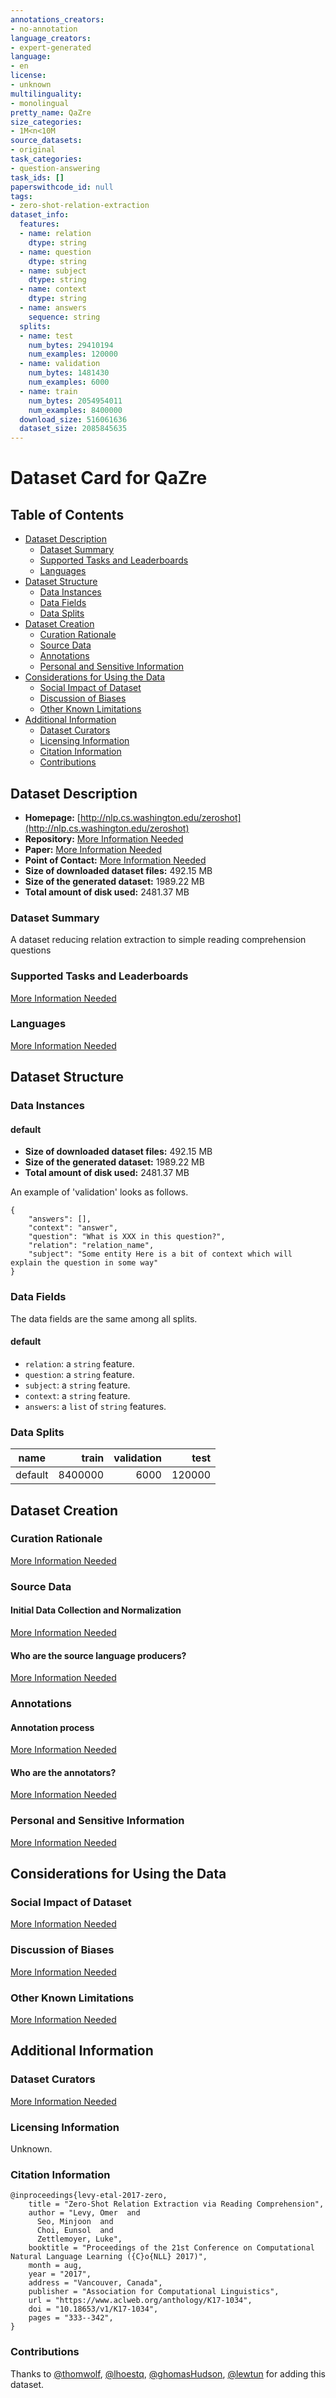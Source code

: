 ```yaml
---
annotations_creators:
- no-annotation
language_creators:
- expert-generated
language:
- en
license:
- unknown
multilinguality:
- monolingual
pretty_name: QaZre
size_categories:
- 1M<n<10M
source_datasets:
- original
task_categories:
- question-answering
task_ids: []
paperswithcode_id: null
tags:
- zero-shot-relation-extraction
dataset_info:
  features:
  - name: relation
    dtype: string
  - name: question
    dtype: string
  - name: subject
    dtype: string
  - name: context
    dtype: string
  - name: answers
    sequence: string
  splits:
  - name: test
    num_bytes: 29410194
    num_examples: 120000
  - name: validation
    num_bytes: 1481430
    num_examples: 6000
  - name: train
    num_bytes: 2054954011
    num_examples: 8400000
  download_size: 516061636
  dataset_size: 2085845635
---
```


# Dataset Card for QaZre

## Table of Contents
- [Dataset Description](#dataset-description)
  - [Dataset Summary](#dataset-summary)
  - [Supported Tasks and Leaderboards](#supported-tasks-and-leaderboards)
  - [Languages](#languages)
- [Dataset Structure](#dataset-structure)
  - [Data Instances](#data-instances)
  - [Data Fields](#data-fields)
  - [Data Splits](#data-splits)
- [Dataset Creation](#dataset-creation)
  - [Curation Rationale](#curation-rationale)
  - [Source Data](#source-data)
  - [Annotations](#annotations)
  - [Personal and Sensitive Information](#personal-and-sensitive-information)
- [Considerations for Using the Data](#considerations-for-using-the-data)
  - [Social Impact of Dataset](#social-impact-of-dataset)
  - [Discussion of Biases](#discussion-of-biases)
  - [Other Known Limitations](#other-known-limitations)
- [Additional Information](#additional-information)
  - [Dataset Curators](#dataset-curators)
  - [Licensing Information](#licensing-information)
  - [Citation Information](#citation-information)
  - [Contributions](#contributions)

## Dataset Description

- **Homepage:** [http://nlp.cs.washington.edu/zeroshot](http://nlp.cs.washington.edu/zeroshot)
- **Repository:** [More Information Needed](https://github.com/huggingface/datasets/blob/master/CONTRIBUTING.md#how-to-contribute-to-the-dataset-cards)
- **Paper:** [More Information Needed](https://github.com/huggingface/datasets/blob/master/CONTRIBUTING.md#how-to-contribute-to-the-dataset-cards)
- **Point of Contact:** [More Information Needed](https://github.com/huggingface/datasets/blob/master/CONTRIBUTING.md#how-to-contribute-to-the-dataset-cards)
- **Size of downloaded dataset files:** 492.15 MB
- **Size of the generated dataset:** 1989.22 MB
- **Total amount of disk used:** 2481.37 MB

### Dataset Summary

A dataset reducing relation extraction to simple reading comprehension questions

### Supported Tasks and Leaderboards

[More Information Needed](https://github.com/huggingface/datasets/blob/master/CONTRIBUTING.md#how-to-contribute-to-the-dataset-cards)

### Languages

[More Information Needed](https://github.com/huggingface/datasets/blob/master/CONTRIBUTING.md#how-to-contribute-to-the-dataset-cards)

## Dataset Structure

### Data Instances

#### default

- **Size of downloaded dataset files:** 492.15 MB
- **Size of the generated dataset:** 1989.22 MB
- **Total amount of disk used:** 2481.37 MB

An example of 'validation' looks as follows.
```
{
    "answers": [],
    "context": "answer",
    "question": "What is XXX in this question?",
    "relation": "relation_name",
    "subject": "Some entity Here is a bit of context which will explain the question in some way"
}
```

### Data Fields

The data fields are the same among all splits.

#### default
- `relation`: a `string` feature.
- `question`: a `string` feature.
- `subject`: a `string` feature.
- `context`: a `string` feature.
- `answers`: a `list` of `string` features.

### Data Splits

| name    |   train | validation |   test |
|---------|--------:|-----------:|-------:|
| default | 8400000 |       6000 | 120000 |

## Dataset Creation

### Curation Rationale

[More Information Needed](https://github.com/huggingface/datasets/blob/master/CONTRIBUTING.md#how-to-contribute-to-the-dataset-cards)

### Source Data

#### Initial Data Collection and Normalization

[More Information Needed](https://github.com/huggingface/datasets/blob/master/CONTRIBUTING.md#how-to-contribute-to-the-dataset-cards)

#### Who are the source language producers?

[More Information Needed](https://github.com/huggingface/datasets/blob/master/CONTRIBUTING.md#how-to-contribute-to-the-dataset-cards)

### Annotations

#### Annotation process

[More Information Needed](https://github.com/huggingface/datasets/blob/master/CONTRIBUTING.md#how-to-contribute-to-the-dataset-cards)

#### Who are the annotators?

[More Information Needed](https://github.com/huggingface/datasets/blob/master/CONTRIBUTING.md#how-to-contribute-to-the-dataset-cards)

### Personal and Sensitive Information

[More Information Needed](https://github.com/huggingface/datasets/blob/master/CONTRIBUTING.md#how-to-contribute-to-the-dataset-cards)

## Considerations for Using the Data

### Social Impact of Dataset

[More Information Needed](https://github.com/huggingface/datasets/blob/master/CONTRIBUTING.md#how-to-contribute-to-the-dataset-cards)

### Discussion of Biases

[More Information Needed](https://github.com/huggingface/datasets/blob/master/CONTRIBUTING.md#how-to-contribute-to-the-dataset-cards)

### Other Known Limitations

[More Information Needed](https://github.com/huggingface/datasets/blob/master/CONTRIBUTING.md#how-to-contribute-to-the-dataset-cards)

## Additional Information

### Dataset Curators

[More Information Needed](https://github.com/huggingface/datasets/blob/master/CONTRIBUTING.md#how-to-contribute-to-the-dataset-cards)

### Licensing Information

Unknown.

### Citation Information

```
@inproceedings{levy-etal-2017-zero,
    title = "Zero-Shot Relation Extraction via Reading Comprehension",
    author = "Levy, Omer  and
      Seo, Minjoon  and
      Choi, Eunsol  and
      Zettlemoyer, Luke",
    booktitle = "Proceedings of the 21st Conference on Computational Natural Language Learning ({C}o{NLL} 2017)",
    month = aug,
    year = "2017",
    address = "Vancouver, Canada",
    publisher = "Association for Computational Linguistics",
    url = "https://www.aclweb.org/anthology/K17-1034",
    doi = "10.18653/v1/K17-1034",
    pages = "333--342",
}

```


### Contributions

Thanks to [@thomwolf](https://github.com/thomwolf), [@lhoestq](https://github.com/lhoestq), [@ghomasHudson](https://github.com/ghomasHudson), [@lewtun](https://github.com/lewtun) for adding this dataset.